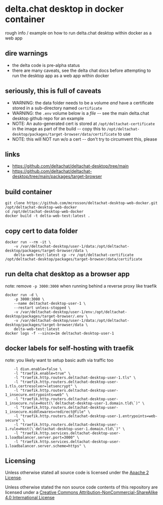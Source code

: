 # delta.chat desktop in docker container

rough info / example on how to run delta.chat desktop within docker as a web app

## dire warnings

- the delta code is pre-alpha status
- there are many caveats, see the delta chat docs before attempting to run the desktop app as a web app within docker

## seriously, this is full of caveats

- WARNING: the data folder needs to be a volume *and* have a certificate stored in a sub-directory named `certificate`
- WARNING: the `.env` volume below is a *file* -- see the main delta.chat desktop github repo for an example
- NOTE: An auto-generated cert is stored at `/opt/deltachat-certificate` in the image as part of the build -- copy this to `/opt/deltachat-desktop/packages/target-browser/data/certificate` to use
- NOTE: this will NOT run w/o a cert -- don't try to circumvent this, please

## links

- https://github.com/deltachat/deltachat-desktop/tree/main
- https://github.com/deltachat/deltachat-desktop/tree/main/packages/target-browser

## build container

``` shell
git clone https://github.com/mcrosson/deltachat-desktop-web-docker.git /opt/deltachat-desktop-web-docker
cd /opt/deltachat-desktop-web-docker
docker build -t delta-web-test:latest .
```

## copy cert to data folder

``` shell
docker run --rm -it \
    -v /var/deltachat-desktop/user-1/data:/opt/deltachat-desktop/packages/target-browser/data \
    delta-web-test:latest cp -rv /opt/deltachat-certificate /opt/deltachat-desktop/packages/target-browser/data/certificate
```

## run delta chat desktop as a browser app

note: remove `-p 3000:3000` when running behind a reverse proxy like traefik

``` shell
docker run -d \
    -p 3000:3000 \
    --name deltachat-desktop-user-1 \
    --restart unless-stopped \
    -v /var/deltachat-desktop/user-1/env:/opt/deltachat-desktop/packages/target-browser/.env \
    -v /var/deltachat-desktop/user-1/data:/opt/deltachat-desktop/packages/target-browser/data \
    delta-web-test:latest
docker logs -f --since=1m deltachat-desktop-user-1
```

## docker labels for self-hosting with traefik

note: you likely want to setup basic auth via traffic too

```
    -l diun.enable=false \
    -l "traefik.enable=true" \
    -l "traefik.http.routers.deltachat-desktop-user-1.tls" \
    -l "traefik.http.routers.deltachat-desktop-user-1.tls.certresolver=letsencrypt" \
    -l "traefik.http.routers.deltachat-desktop-user-1_insecure.entrypoints=web" \
    -l "traefik.http.routers.deltachat-desktop-user-1_insecure.rule=Host(\`deltachat-desktop-user-1.domain.tld\`)" \
    -l "traefik.http.routers.deltachat-desktop-user-1_insecure.middlewares=redirect@file" \
    -l "traefik.http.routers.deltachat-desktop-user-1.entrypoints=web-secure" \
    -l "traefik.http.routers.deltachat-desktop-user-1.rule=Host(\`deltachat-desktop-user-1.domain.tld\`)" \
    -l "traefik.http.services.deltachat-desktop-user-1.loadbalancer.server.port=3000" \
    -l "traefik.http.services.deltachat-desktop-user-1.loadbalancer.server.scheme=https" \

```


## Licensing

Unless otherwise stated all source code is licensed under the [Apache 2 License](LICENSE-APACHE-2.0.txt).

Unless otherwise stated the non source code contents of this repository are licensed under a [Creative Commons Attribution-NonCommercial-ShareAlike 4.0 International License](LICENSE-CC-Attribution-NonCommercial-ShareAlike-4.0-International.txt)
